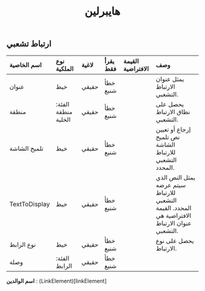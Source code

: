﻿---
title: هايبرلين
second_title: Aspose.Cells Cloud Documen
type: docs
url: /ar/specification/model/hyperlink/
description: "Aspose.Cells مواصفات النموذج السحابي: ارتباط تشعبي. تعامل بسهولة مع Excel ومستندات جداول البيانات الأخرى التي تحتوي على ميزات مثل الفتح والتوليد والتحرير والتقسيم والدمج والمقارنة والتحويل"
weight: 50
---
## **ارتباط تشعبي**

 

| اسم الخاصية| نوع الملكية| لاغية| يقرأ فقط| القيمة الافتراضية| وصف|
|:- |:- |:- |:- |:- |:- |
| عنوان| خيط| حقيقي| خطأ شنيع|| يمثل عنوان الارتباط التشعبي.|
| منطقة| الفئة: منطقة الخلية| حقيقي| خطأ شنيع|| يحصل على نطاق الارتباط التشعبي.|
| تلميح الشاشة| خيط| حقيقي| خطأ شنيع|| إرجاع أو تعيين نص تلميح الشاشة للارتباط التشعبي المحدد.|
| TextToDisplay| خيط| حقيقي| خطأ شنيع|| يمثل النص الذي سيتم عرضه للارتباط التشعبي المحدد. القيمة الافتراضية هي عنوان الارتباط التشعبي.|
| نوع الرابط| خيط| حقيقي| خطأ شنيع|| يحصل على نوع الارتباط.|
| وصلة| الفئة: الرابط| حقيقي| خطأ شنيع|||

**اسم الوالدين** : (LinkElement)[linkElement]